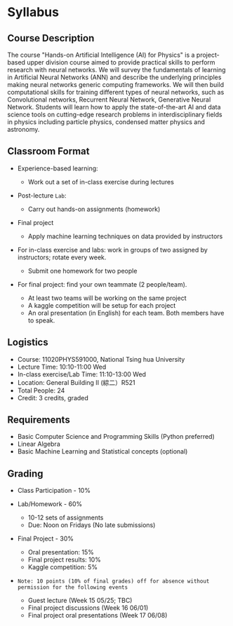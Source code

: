 Syllabus
============================


## Course Description

The course "Hands-on Artificial Intelligence (AI) for Physics" is a project-based upper division course aimed to provide practical  skills to perform research with neural networks.
We will survey the fundamentals of learning in Artificial Neural Networks (ANN) and describe the underlying principles making neural networks generic computing frameworks. We will then build computational skills for training different types of neural networks, such as Convolutional networks, Recurrent Neural Network, Generative Neural Network. 
Students will learn how to apply the state-of-the-art AI and data science tools on cutting-edge research problems in interdisciplinary fields in physics including particle physics, condensed matter physics and astronomy.


## Classroom Format

* Experience-based learning: 
  * Work out a set of in-class exercise during lectures

* Post-lecture `Lab`:
  * Carry out hands-on assignments (homework)

* Final project
  * Apply machine learning techniques on data provided by instructors

* For in-class exercise and labs: work in groups of two assigned by instructors; rotate every week.
  * Submit one homework for two people


* For final project: find your own teammate (2 people/team). 
  * At least two teams will be working on the same project
  * A kaggle competition will be setup for each project
  * An oral presentation (in English) for each team. Both members have to speak.

<!-- This is an evidence-based learning course. Students are expected to study recorded lecture videos and answer on-line quizzes before coming to the class. Students will work out a set of in-class quizzes during lecture time to enhance their understanding of course materials. Students need to carry out hands-on assignments in the Software lab guided by teaching assistants. Finally, each student needs to carry out a final project by using their own research data or open data provided by the instructor.
 -->

## Logistics

* Course: 11020PHYS591000, National Tsing hua University
* Lecture Time:  10:10-11:00 Wed
* In-class exercise/Lab Time: 11:10-13:00 Wed
* Location: General Building II (綜二）R521
* Total People: 24
* Credit: 3 credits, graded

## Requirements
* Basic Computer Science and Programming Skills (Python preferred)
* Linear Algebra
* Basic Machine Learning and Statistical concepts (optional)


## Grading 

* Class Participation - 10%
* Lab/Homework - 60%
  * 10-12 sets of assignments
  * Due: Noon on Fridays (No late submissions)
* Final Project - 30%
  * Oral presentation: 15%
  * Final project results: 10%
  * Kaggle competition: 5%

* ```Note: 10 points (10% of final grades) off for absence without permission for the following events```
  * Guest lecture (Week 15 05/25; TBC)
  * Final project discussions (Week 16 06/01)
  * Final project oral presentations (Week 17 06/08)



<!-- ## Project

Two people will be teammed up to work on a project.
The bulk of the first half of the project will focus on the task of feature explorations.
The latter-half of the project will introduce you to further topics to inform possible avenues for further research.

The written report can be produced in a 4-page 2-column Physical Review Letters (PRL) format. 
The LaTeX package (RevTeX) can be found here: <https://journals.aps.org/revtex>
More information can be found here: <https://journals.aps.org/prl/authors>

 -->



<!-- ## Section Participation

Participation in the weekly discussion section is *mandatory*. 
Each week, you are responsible for doing the reading/task assigned in the [schedule](schedule.md). 
Come to section prepared to ask questions about and discuss the results of these tasks.

Each week, turn in answers to the weekly questions to Kaggle. 
These questions are meant to focus your work for the week and help prepare you for discussion. 
If you have questions about your work, please ask them in section or office hours.

You are responsible for the entire weekly reading/task, even if portions are not covered in the weekly questions.
The weekly tasks are the building blocks for the project proposals/assignments due at the end of the quarter. -->


